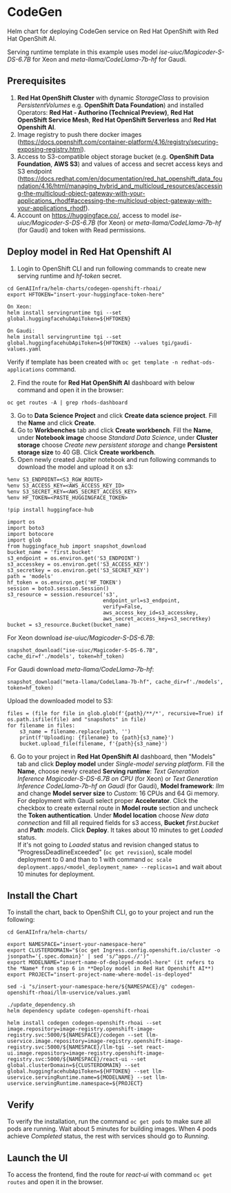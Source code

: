 # CodeGen

Helm chart for deploying CodeGen service on Red Hat OpenShift with Red Hat OpenShift AI.

Serving runtime template in this example uses model _ise-uiuc/Magicoder-S-DS-6.7B_ for Xeon and _meta-llama/CodeLlama-7b-hf_ for Gaudi.

## Prerequisites

1. **Red Hat OpenShift Cluster** with dynamic _StorageClass_ to provision _PersistentVolumes_ e.g. **OpenShift Data Foundation**) and installed Operators: **Red Hat - Authorino (Technical Preview)**, **Red Hat OpenShift Service Mesh**, **Red Hat OpenShift Serverless** and **Red Hat Openshift AI**.
2. Image registry to push there docker images (https://docs.openshift.com/container-platform/4.16/registry/securing-exposing-registry.html).
3. Access to S3-compatible object storage bucket (e.g. **OpenShift Data Foundation**, **AWS S3**) and values of access and secret access keys and S3 endpoint (https://docs.redhat.com/en/documentation/red_hat_openshift_data_foundation/4.16/html/managing_hybrid_and_multicloud_resources/accessing-the-multicloud-object-gateway-with-your-applications_rhodf#accessing-the-multicloud-object-gateway-with-your-applications_rhodf).
4. Account on https://huggingface.co/, access to model _ise-uiuc/Magicoder-S-DS-6.7B_ (for Xeon) or _meta-llama/CodeLlama-7b-hf_ (for Gaudi) and token with Read permissions.

## Deploy model in Red Hat Openshift AI

1. Login to OpenShift CLI and run following commands to create new serving runtime and _hf-token_ secret.

```
cd GenAIInfra/helm-charts/codegen-openshift-rhoai/
export HFTOKEN="insert-your-huggingface-token-here"

On Xeon:
helm install servingruntime tgi --set global.huggingfacehubApiToken=${HFTOKEN}

On Gaudi:
helm install servingruntime tgi --set global.huggingfacehubApiToken=${HFTOKEN} --values tgi/gaudi-values.yaml
```

Verify if template has been created with `oc get template -n redhat-ods-applications` command.

2. Find the route for **Red Hat OpenShift AI** dashboard with below command and open it in the browser:

```
oc get routes -A | grep rhods-dashboard
```

3. Go to **Data Science Project** and click **Create data science project**. Fill the **Name** and click **Create**.
4. Go to **Workbenches** tab and click **Create workbench**. Fill the **Name**, under **Notebook image** choose _Standard Data Science_, under **Cluster storage** choose _Create new persistent storage_ and change **Persistent storage size** to 40 GB. Click **Create workbench**.
5. Open newly created Jupiter notebook and run following commands to download the model and upload it on s3:

```
%env S3_ENDPOINT=<S3_RGW_ROUTE>
%env S3_ACCESS_KEY=<AWS_ACCESS_KEY_ID>
%env S3_SECRET_KEY=<AWS_SECRET_ACCESS_KEY>
%env HF_TOKEN=<PASTE_HUGGINGFACE_TOKEN>
```

```
!pip install huggingface-hub
```

```
import os
import boto3
import botocore
import glob
from huggingface_hub import snapshot_download
bucket_name = 'first.bucket'
s3_endpoint = os.environ.get('S3_ENDPOINT')
s3_accesskey = os.environ.get('S3_ACCESS_KEY')
s3_secretkey = os.environ.get('S3_SECRET_KEY')
path = 'models'
hf_token = os.environ.get('HF_TOKEN')
session = boto3.session.Session()
s3_resource = session.resource('s3',
                               endpoint_url=s3_endpoint,
                               verify=False,
                               aws_access_key_id=s3_accesskey,
                               aws_secret_access_key=s3_secretkey)
bucket = s3_resource.Bucket(bucket_name)
```

For Xeon download _ise-uiuc/Magicoder-S-DS-6.7B_:

```
snapshot_download("ise-uiuc/Magicoder-S-DS-6.7B", cache_dir=f'./models', token=hf_token)
```

For Gaudi download _meta-llama/CodeLlama-7b-hf_:

```
snapshot_download("meta-llama/CodeLlama-7b-hf", cache_dir=f'./models', token=hf_token)
```

Upload the downloaded model to S3:

```
files = (file for file in glob.glob(f'{path}/**/*', recursive=True) if os.path.isfile(file) and "snapshots" in file)
for filename in files:
    s3_name = filename.replace(path, '')
    print(f'Uploading: {filename} to {path}{s3_name}')
    bucket.upload_file(filename, f'{path}{s3_name}')
```

6. Go to your project in **Red Hat OpenShift AI** dashboard, then "Models" tab and click **Deploy model** under _Single-model serving platform_. Fill the **Name**, choose newly created **Serving runtime**: _Text Generation Inference Magicoder-S-DS-6.7B on CPU_ (for Xeon) or _Text Generation Inference CodeLlama-7b-hf on Gaudi_ (for Gaudi), **Model framework**: _llm_ and change **Model server size** to _Custom_: 16 CPUs and 64 Gi memory. For deployment with Gaudi select proper **Accelerator**. Click the checkbox to create external route in **Model route** section and uncheck the **Token authentication**. Under **Model location** choose _New data connection_ and fill all required fields for s3 access, **Bucket** _first.bucket_ and **Path**: _models_. Click **Deploy**. It takes about 10 minutes to get _Loaded_ status.\
   If it's not going to _Loaded_ status and revision changed status to "ProgressDeadlineExceeded" (`oc get revision`), scale model deployment to 0 and than to 1 with command `oc scale deployment.apps/<model_deployment_name> --replicas=1` and wait about 10 minutes for deployment.

## Install the Chart

To install the chart, back to OpenShift CLI, go to your project and run the following:

```console
cd GenAIInfra/helm-charts/

export NAMESPACE="insert-your-namespace-here"
export CLUSTERDOMAIN="$(oc get Ingress.config.openshift.io/cluster -o jsonpath='{.spec.domain}' | sed 's/^apps.//')"
export MODELNAME="insert-name-of-deployed-model-here" (it refers to the *Name* from step 6 in **Deploy model in Red Hat Openshift AI**)
export PROJECT="insert-project-name-where-model-is-deployed"

sed -i "s/insert-your-namespace-here/${NAMESPACE}/g" codegen-openshift-rhoai/llm-uservice/values.yaml

./update_dependency.sh
helm dependency update codegen-openshift-rhoai

helm install codegen codegen-openshift-rhoai --set image.repository=image-registry.openshift-image-registry.svc:5000/${NAMESPACE}/codegen --set llm-uservice.image.repository=image-registry.openshift-image-registry.svc:5000/${NAMESPACE}/llm-tgi --set react-ui.image.repository=image-registry.openshift-image-registry.svc:5000/${NAMESPACE}/react-ui --set global.clusterDomain=${CLUSTERDOMAIN} --set global.huggingfacehubApiToken=${HFTOKEN} --set llm-uservice.servingRuntime.name=${MODELNAME} --set llm-uservice.servingRuntime.namespace=${PROJECT}
```

## Verify

To verify the installation, run the command `oc get pods` to make sure all pods are running. Wait about 5 minutes for building images. When 4 pods achieve _Completed_ status, the rest with services should go to _Running_.

## Launch the UI

To access the frontend, find the route for _react-ui_ with command `oc get routes` and open it in the browser.
